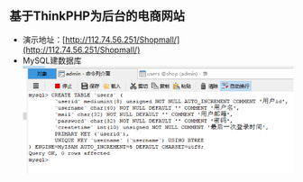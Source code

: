 ## 基于ThinkPHP为后台的电商网站

- 演示地址：[http://112.74.56.251/Shopmall/](http://112.74.56.251/Shopmall/)
- MySQL建数据库
![1](/Public/Showimage/图片1.png)
